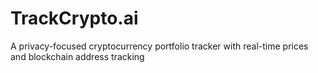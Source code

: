 # TrackCrypto.ai
A privacy-focused cryptocurrency portfolio tracker with real-time prices and blockchain address tracking
